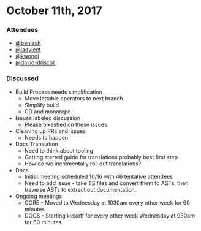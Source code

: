 # October 11th, 2017

### Attendees

* [@benlesh](https://github.com/benlesh)
* [@ladyleet](https://github.com/ladyleet)
* [@kwonoj](https://github.com/kwonoj)
* [@david-driscoll](https://github.com/david-driscoll)

### Discussed

- Build Process needs simplification
  - Move lettable operators to next branch
  - Simplify build
  - CD and monorepo
- Issues labeled discussion 
  - Please bikeshed on these issues
- Cleaning up PRs and issues
  - Needs to happen
- Docs Translation
  - Need to think about tooling 
  - Getting started guide for translations probably best first step
  - How do we incrementally roll out translations?  
- Docs
  - Initial meeting scheduled 10/16 with 46 tentative attendees
  - Need to add issue - take TS files and convert them to ASTs, then traverse ASTs to extract out documentation.
- Ongoing meetings
  - CORE - Moved to Wednesday at 1030am every other week for 60 minutes
  - DOCS - Starting kickoff for every other week Wednesday at 930am for 60 minutes

 